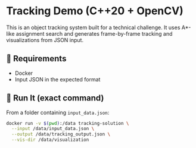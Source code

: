 # Tracking Demo (C++20 + OpenCV)

This is an object tracking system built for a technical challenge. It uses A*-like assignment search and generates frame-by-frame tracking and visualizations from JSON input.

## 🔧 Requirements

- Docker
- Input JSON in the expected format

## 🚀 Run It (exact command)

From a folder containing `input_data.json`:

```bash
docker run -v $(pwd):/data tracking-solution \
  --input /data/input_data.json \
  --output /data/tracking_output.json \
  --vis-dir /data/visualization

